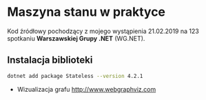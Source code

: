 # Maszyna stanu w praktyce

Kod źródłowy pochodzący z mojego wystąpienia 21.02.2019 na 123 spotkaniu **Warszawskiej Grupy .NET** (WG.NET). 


## Instalacja biblioteki

~~~ bash
dotnet add package Stateless --version 4.2.1
~~~



- Wizualizacja grafu
http://www.webgraphviz.com
